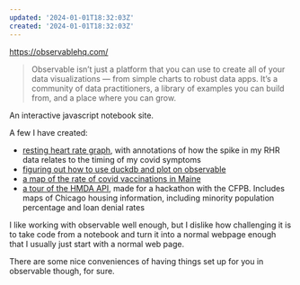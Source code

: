```yaml
---
updated: '2024-01-01T18:32:03Z'
created: '2024-01-01T18:32:03Z'
---
```

https://observablehq.com/

> Observable isn’t just a platform that you can use to create all of your data visualizations — from simple charts to robust data apps. It’s a community of data practitioners, a library of examples you can build from, and a place where you can grow.

An interactive javascript notebook site.

A few I have created:

- [resting heart rate graph](https://observablehq.com/d/0142cee508202014), with annotations of how the spike in my RHR data relates to the timing of my covid symptoms
- [figuring out how to use duckdb and plot on observable](https://observablehq.com/d/85b37a73dc1d5888)
- [a map of the rate of covid vaccinations in Maine](https://observablehq.com/@llimllib/maine-vaccination-rate-as-of-6-14)
- [a tour of the HMDA API](https://observablehq.com/d/806ac56cc90c1290), made for a hackathon with the CFPB. Includes maps of Chicago housing information, including minority population percentage and loan denial rates

I like working with observable well enough, but I dislike how challenging it is to take code from a notebook and turn it into a normal webpage enough that I usually just start with a normal web page.

There are some nice conveniences of having things set up for you in observable though, for sure.